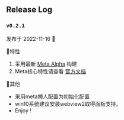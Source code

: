 ## Release Log

### `v0.2.1 `

发布于 2022-11-16 👏

🎉特性

1. 采用最新 [Meta Alpha](https://github.com/MetaCubeX/Clash.Meta) 构建
2. Meta核心特性请查看 [官方文档](https://docs.metacubex.one)

🎇其他

- 采用meta懒人配置为初始化配置
- win10系统建议安装webview2取得面板支持。
- Enjoy !
